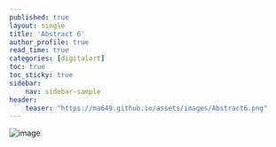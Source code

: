 ```yaml
---
published: true
layout: single
title: 'Abstract 6'
author_profile: true
read_time: true
categories: [digitalart]
toc: true
toc_sticky: true
sidebar:
    nav: sidebar-sample
header:
    teaser: "https://ma649.github.io/assets/images/Abstract6.png"
---
```


![image](https://ma649.github.io/assets/images/Abstract6.png)
